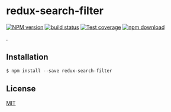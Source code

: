 # redux-search-filter

  [![NPM version][npm-image]][npm-url]
  [![build status][travis-image]][travis-url]
  [![Test coverage][codecov-image]][codecov-url]
  [![npm download][download-image]][download-url]

.

## Installation

`$ npm install --save redux-search-filter`

## License

  [MIT](./LICENSE)

[npm-image]: https://img.shields.io/npm/v/redux-search-filter.svg?style=flat-square
[npm-url]: https://www.npmjs.com/package/redux-search-filter
[travis-image]: https://img.shields.io/travis/neptunejs/redux-search-filter/master.svg?style=flat-square
[travis-url]: https://travis-ci.org/neptunejs/redux-search-filter
[codecov-image]: https://img.shields.io/codecov/c/github/neptunejs/redux-search-filter.svg?style=flat-square
[codecov-url]: https://codecov.io/gh/neptunejs/redux-search-filter
[download-image]: https://img.shields.io/npm/dm/redux-search-filter.svg?style=flat-square
[download-url]: https://www.npmjs.com/package/redux-search-filter
